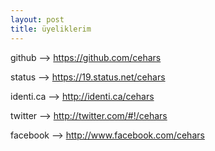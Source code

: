 ```yaml
---
layout: post
title: üyeliklerim
---
```


<p>github -->    <a href="https://github.com/cehars">https://github.com/cehars</a></p>
<p>status -->    <a href="https://19.status.net/cehars">https://19.status.net/cehars</a></p>
<p>identi.ca --> <a href="http://identi.ca/cehars#!/cehars">http://identi.ca/cehars</a></p>
<p>twitter -->   <a href="http://twitter.com/#!/cehars">http://twitter.com/#!/cehars</a></p>
<p>facebook -->  <a href="http://www.facebook.com/cehars">http://www.facebook.com/cehars</a></p>
